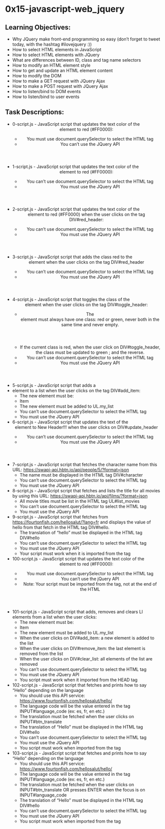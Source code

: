 # 0x15-javascript-web_jquery

## Learning Objectives:

- Why JQuery make front-end programming so easy (don’t forget to tweet today, with the hashtag #ilovejquery :))
- How to select HTML elements in JavaScript
- How to select HTML elements with JQuery
- What are differences between ID, class and tag name selectors
- How to modify an HTML element style
- How to get and update an HTML element content
- How to modify the DOM
- How to make a GET request with JQuery Ajax
- How to make a POST request with JQuery Ajax
- How to listen/bind to DOM events
- How to listen/bind to user events

## Task Descriptions:

- 0-script.js - JavaScript script that updates the text color of the <header> element to red (#FF0000):
    - You must use document.querySelector to select the HTML tag
    - You can’t use the JQuery API
- 1-script.js - JavaScript script that updates the text color of the <header> element to red (#FF0000):
    - You can’t use document.querySelector to select the HTML tag
    - You must use the JQuery API
- 2-script.js - JavaScript script that updates the text color of the <header> element to red (#FF0000) when the user clicks on the tag DIV#red_header:
    - You can’t use document.querySelector to select the HTML tag
    - You must use the JQuery API
- 3-script.js - JavaScript script that adds the class red to the <header> element when the user clicks on the tag DIV#red_header
    - You can’t use document.querySelector to select the HTML tag
    - You must use the JQuery API
- 4-script.js - JavaScript script that toggles the class of the <header> element when the user clicks on the tag DIV#toggle_header:
    - The <header> element must always have one class: red or green, never both in the same time and never empty.
    - If the current class is red, when the user click on DIV#toggle_header, the class must be updated to green ; and the reverse.
    - You can’t use document.querySelector to select the HTML tag
    - You must use the JQuery API
- 5-script.js - JavaScript script that adds a <li> element to a list when the user clicks on the tag DIV#add_item:
    - The new element must be: <li>Item</li>
    - The new element must be added to UL.my_list
    - You can’t use document.querySelector to select the HTML tag
    - You must use the JQuery API
- 6-script.js - JavaScript script that updates the text of the <header> element to New Header!!! when the user clicks on DIV#update_header
    - You can’t use document.querySelector to select the HTML tag
    - You must use the JQuery API
- 7-script.js - JavaScript script that fetches the character name from this URL: https://swapi-api.hbtn.io/api/people/5/?format=json
    - The name must be displayed in the HTML tag DIV#character
    - You can’t use document.querySelector to select the HTML tag
    - You must use the JQuery API
- 8-script.js - JavaScript script that fetches and lists the title for all movies by using this URL: https://swapi-api.hbtn.io/api/films/?format=json
    - All movie titles must be list in the HTML tag UL#list_movies
    - You can’t use document.querySelector to select the HTML tag
    - You must use the JQuery API
- 9-script.js - JavaScript script that fetches from https://fourtonfish.com/hellosalut/?lang=fr and displays the value of hello from that fetch in the HTML tag DIV#hello.
    - The translation of “hello” must be displayed in the HTML tag DIV#hello
    - You can’t use document.querySelector to select the HTML tag
    - You must use the JQuery API
    - Your script must work when it is imported from the <head> tag
- 100-script.js - JavaScript script that updates the text color of the <header> element to red (#FF0000):
    - You must use document.querySelector to select the HTML tag
    - You can’t use the jQuery API
    - Note: Your script must be imported from the <head> tag, not at the end of the HTML
- 101-script.js - JavaScript script that adds, removes and clears LI elements from a list when the user clicks:
    - The new element must be: <li>Item</li>
    - The new element must be added to UL.my_list
    - When the user clicks on DIV#add_item: a new element is added to the list
    - When the user clicks on DIV#remove_item: the last element is removed from the list
    - When the user clicks on DIV#clear_list: all elements of the list are removed
    - You can’t use document.querySelector to select the HTML tag
    - You must use the JQuery API
    - You script must work when it imported from the HEAD tag
- 102-script.js - JavaScript script that fetches and prints how to say “Hello” depending on the language
    - You should use this API service: https://www.fourtonfish.com/hellosalut/hello/
    - The language code will be the value entered in the tag INPUT#language_code (ex: es, fr, en etc.)
    - The translation must be fetched when the user clicks on INPUT#btn_translate
    - The translation of “Hello” must be displayed in the HTML tag DIV#hello
    - You can’t use document.querySelector to select the HTML tag
    - You must use the JQuery API
    - You script must work when imported from the <head> tag
- 103-script.js - JavaScript script that fetches and prints how to say “Hello” depending on the language
    - You should use this API service: https://www.fourtonfish.com/hellosalut/hello/
    - The language code will be the value entered in the tag INPUT#language_code (ex: es, fr, en etc.)
    - The translation must be fetched when the user clicks on INPUT#btn_translate OR presses ENTER when the focus is on INPUT#language_code
    - The translation of “Hello” must be displayed in the HTML tag DIV#hello
    - You can’t use document.querySelector to select the HTML tag
    - You must use the JQuery API
    - You script must work when imported from the <head> tag
